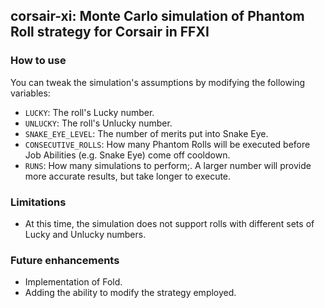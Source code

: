 ## corsair-xi: Monte Carlo simulation of Phantom Roll strategy for Corsair in FFXI

### How to use

You can tweak the simulation's assumptions by modifying the following variables:
* `LUCKY`: The roll's Lucky number.
* `UNLUCKY`: The roll's Unlucky number.
* `SNAKE_EYE_LEVEL`: The number of merits put into Snake Eye.
* `CONSECUTIVE_ROLLS`: How many Phantom Rolls will be executed before Job Abilities (e.g. Snake Eye) come off cooldown.
* `RUNS`: How many simulations to perform;. A larger number will provide more accurate results, but take longer to execute.

### Limitations

* At this time, the simulation does not support rolls with different sets of Lucky and Unlucky numbers.

### Future enhancements

* Implementation of Fold.
* Adding the ability to modify the strategy employed.
